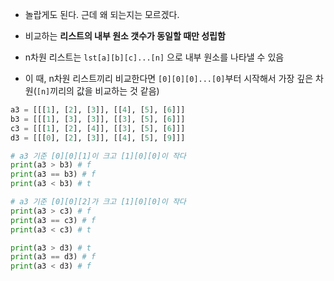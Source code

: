 - 놀랍게도 된다. 근데 왜 되는지는 모르겠다.
- 비교하는 **리스트의 내부 원소 갯수가 동일할 때만 성립함**

-  n차원 리스트는 `lst[a][b][c]...[n]` 으로 내부 원소를 나타낼 수 있음
- 이 때,  n차원 리스트끼리 비교한다면 `[0][0][0]...[0]`부터  시작해서 가장 깊은 차원(`[n]`끼리의 값을 비교하는 것 같음)

```python
a3 = [[[1], [2], [3]], [[4], [5], [6]]]
b3 = [[[1], [3], [3]], [[3], [5], [6]]] 
c3 = [[[1], [2], [4]], [[3], [5], [6]]]
d3 = [[[0], [2], [3]], [[4], [5], [9]]]

# a3 기준 [0][0][1]이 크고 [1][0][0]이 작다
print(a3 > b3) # f
print(a3 == b3) # f
print(a3 < b3) # t

# a3 기준 [0][0][2]가 크고 [1][0][0]이 작다
print(a3 > c3) # f
print(a3 == c3) # f
print(a3 < c3) # t

print(a3 > d3) # t
print(a3 == d3) # f
print(a3 < d3) # f
```